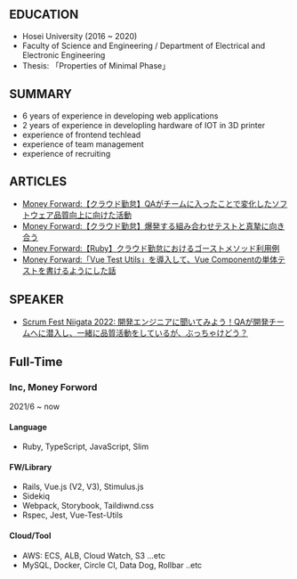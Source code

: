 
## EDUCATION
- Hosei University (2016 ~ 2020)
- Faculty of Science and Engineering / Department of Electrical and Electronic Engineering 
- Thesis: 「Properties of Minimal Phase」
  

## SUMMARY

- 6 years of experience in developing web applications
- 2 years of experience in developling hardware of IOT in 3D printer
- experience of frontend techlead
- experience of team management
- experience of recruiting



## ARTICLES
- [Money Forward:【クラウド勤怠】QAがチームに入ったことで変化したソフトウェア品質向上に向けた活動](https://moneyforward.com/engineers_blog/2022/06/02/quality-improvement-with-qae/)
- [Money Forward:【クラウド勤怠】爆発する組み合わせテストと真摯に向き合う](https://moneyforward.com/engineers_blog/2022/05/17/face-to-combinational-testing/)
- [Money Forward:【Ruby】クラウド勤怠におけるゴーストメソッド利用例](https://moneyforward.com/engineers_blog/2022/03/17/ghost-method-for-attendance/)
- [Money Forward:「Vue Test Utils」を導入して、Vue Componentの単体テストを書けるようにした話](https://moneyforward.com/engineers_blog/2021/12/17/vue-test-utils/)

## SPEAKER
- [Scrum Fest Niigata 2022: 開発エンジニアに聞いてみよう！QAが開発チームへに潜入し、一緒に品質活動をしているが、ぶっちゃけどう？](https://confengine.com/conferences/scrum-fest-niigata-2022/proposal/16455/qa)

## Full-Time

### Inc, Money Forword

2021/6 ~ now

#### Language
- Ruby, TypeScript, JavaScript, Slim

#### FW/Library
- Rails, Vue.js (V2, V3), Stimulus.js
- Sidekiq
- Webpack, Storybook, Taildiwnd.css
- Rspec, Jest, Vue-Test-Utils

#### Cloud/Tool
- AWS: ECS, ALB, Cloud Watch, S3 ...etc
- MySQL, Docker, Circle CI, Data Dog, Rollbar ..etc
